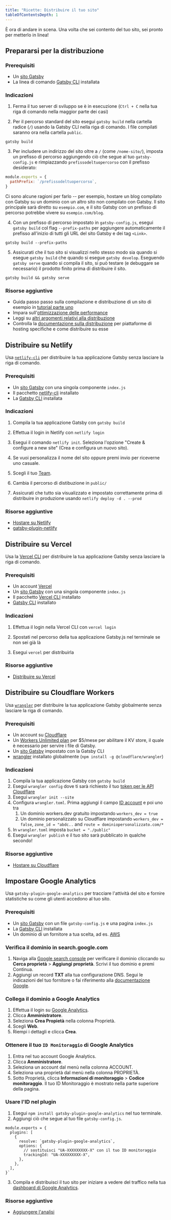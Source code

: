 ```yaml
---
title: "Ricette: Distribuire il tuo sito"
tableOfContentsDepth: 1
---
```


È ora di andare in scena. Una volta che sei contento del tuo sito, sei pronto per metterlo in linea!

## Prepararsi per la distribuzione

### Prerequisiti

- Un [sito Gatsby](/docs/quick-start)
- La linea di comando [Gatsby CLI](/docs/gatsby-cli) installata

### Indicazioni

1. Ferma il tuo server di sviluppo se è in esecuzione (`Ctrl + C` nella tua riga di comando nella maggior parte dei casi)

2. Per il percorso standard del sito esegui `gatsby build` nella cartella radice (`/`) usando la Gatsby CLI nella riga di comando. I file compilati saranno ora nella cartella `public`.

```shell
gatsby build
```

3. Per includere un indirizzo del sito oltre a `/` (come `/nome-sito/`), imposta un prefisso di percorso aggiungendo ciò che segue al tuo `gatsby-config.js` e rimpiazzando `prefissodeltuopercorso` con il prefisso desiderato:

```js:title=gatsby-config.js
module.exports = {
  pathPrefix: `/prefissodeltuopercorso`,
}
```

Ci sono alcune ragioni per farlo --  per esempio, hostare un blog compilato con Gatsby su un dominio con un altro sito non compilato con Gatsby. Il sito principale sarà diretto su `esempio.com`, e il sito Gatsby con un prefisso di percorso potrebbe vivere su `esempio.com/blog`.

4. Con un prefisso di percorso impostato in `gatsby-config.js`, esegui `gatsby build` col flag `--prefix-paths` per aggiungere automaticamente il prefisso all'inizio di tutti gli URL del sito Gatsby e dei tag `<Link>`.

```shell
gatsby build --prefix-paths
```

5. Assicurati che il tuo sito si visualizzi nello stesso modo sia quando si esegue `gatsby build` che quando si esegue `gatsby develop`. Eseguendo `gatsby serve` quando si compila il sito, si può testare (e debuggare se necessario) il prodotto finito prima di distribuire il sito.

```shell
gatsby build && gatsby serve
```

### Risorse aggiuntive

- Guida passo passo sulla compilazione e distribuzione di un sito di esempio in [tutorial parte uno](/tutorial/part-one/#deploying-a-gatsby-site)
- Impara sull'[ottimizzazione delle performance](/docs/performance/)
- Leggi su [altri argomenti relativi alla distribuzione](/docs/preparing-for-deployment/)
- Controlla la [documentazione sulla distribuzione](/docs/deploying-and-hosting/) per piattaforme di hosting specifiche e come distribuire su esse

## Distribuire su Netlify

Usa [`netlify-cli`](https://www.netlify.com/docs/cli/) per distribuire la tua applicazione Gatsby senza lasciare la riga di comando.

### Prerequisiti

- Un [sito Gatsby](/docs/quick-start) con una singola componente `index.js`
- Il pacchetto [netlify-cli](https://www.npmjs.com/package/netlify-cli) installato
- La [Gatsby CLI](/docs/gatsby-cli) installata

### Indicazioni

1. Compila la tua applicazione Gatsby con `gatsby build`

2. Effettua il login in Netlify con `netlify login`

3. Esegui il comando `netlify init`. Seleziona l'opzione "Create & configure a new site" (Crea e configura un nuovo sito).

4. Se vuoi personalizza il nome del sito oppure premi invio per riceverne uno casuale.

5. Scegli il tuo [Team](https://www.netlify.com/docs/teams/).

6. Cambia il percorso di distibuzione in `public/`

7. Assicurati che tutto sia visualizzato e impostato correttamente prima di distribuire in produzione usando `netlify deploy -d . --prod`

### Risorse aggiuntive

- [Hostare su Netlify](/docs/hosting-on-netlify)
- [gatsby-plugin-netlify](/packages/gatsby-plugin-netlify)

## Distribuire su Vercel

Usa la [Vercel CLI](https://vercel.com/download) per distribuire la tua applicazione Gatsby senza lasciare la riga di comando.

### Prerequisiti

- Un account [Vercel](https://vercel.com/signup)
- Un [sito Gatsby](/docs/quick-start) con una singola componente `index.js`
- Il pacchetto [Vercel CLI](https://vercel.com/download) installato
- [Gatsby CLI](/docs/gatsby-cli) installato

### Indicazioni

1. Effettua il login nella Vercel CLI con `vercel login`

2. Spostati nel percorso della tua applicazione Gatsby.js nel terminale se non sei già là

3. Esegui `vercel` per distribuirla

### Risorse aggiuntive

- [Distribuire su Vercel](/docs/deploying-to-vercel/)

## Distribuire su Cloudflare Workers

Usa [`wrangler`](https://developers.cloudflare.com/workers/tooling/wrangler/) per distribuire la tua applicazione Gatsby globalmente senza lasciare la riga di comando.

### Prerequisiti

- Un account su [Cloudflare](https://dash.cloudflare.com/sign-up)
- Un [Workers Unlimited plan](https://developers.cloudflare.com/workers/about/pricing/) per \$5/mese per abilitare il KV store, il quale è necessario per servire i file di Gatsby.
- Un [sito Gatsby](/docs/quick-start) impostato con la Gatsby CLI
- [wrangler](https://developers.cloudflare.com/workers/tooling/wrangler/install/) installato globalmente (`npm install -g @cloudflare/wrangler`)

### Indicazioni

1. Compila la tua applicazione Gatsby con `gatsby build`
2. Esegui `wrangler config` dove ti sarà richiesto il tuo [token per le API Cloudflare](https://developers.cloudflare.com/workers/quickstart/#api-token)
3. Esegui `wrangler init --site`
4. Configura `wrangler.toml`. Prima aggiungi il campo [ID account](https://developers.cloudflare.com/workers/quickstart/#account-id-and-zone-id) e poi uno tra
   1. Un dominio workers.dev gratuito impostando `workers_dev = true`
   2. Un dominio personalizzato su Cloudflare impostando `workers_dev = false`, `zone_id = "abdc..` and `route = dominiopersonalizzato.com/*`
5. In `wrangler.toml` imposta `bucket = "./public"`
6. Esegui `wrangler publish` e il tuo sito sarà pubblicato in qualche secondo!

### Risorse aggiuntive

- [Hostare su Cloudflare](/docs/deploying-to-cloudflare-workers)

## Impostare Google Analytics

Usa `gatsby-plugin-google-analytics` per tracciare l'attività del sito e fornire statistiche su come gli utenti accedono al tuo sito.

### Prerequisiti

- Un [sito Gatsby](/docs/quick-start) con un file `gatsby-config.js` e una pagina `index.js`
- La [Gatsby CLI](/docs/gatsby-cli) installata
- Un dominio di un fornitore a tua scelta, ad es. [AWS](https://aws.amazon.com/getting-started/tutorials/get-a-domain/)

### Verifica il dominio in search.google.com

1. Naviga alla [Google search console](https://search.google.com/search-console/not-verified) per verificare il dominio cliccando su **Cerca proprietà** > **Aggiungi proprietà**. Scrivi il tuo dominio e premi Continua.
2. Aggiungi un record **TXT** alla tua configurazione DNS. Segui le indicazioni del tuo fornitore o fai riferimento alla [documentazione Google](https://support.google.com/a/answer/183895?hl=en).

### Collega il dominio a Google Analytics

1. Effettua il login su [Google Analytics](https://analytics.google.com/analytics/).
2. Clicca **Amministratore**.
3. Seleziona **Crea Propietà** nella colonna Proprietà.
4. Scegli **Web**.
5. Riempi i dettagli e clicca **Crea**.

### Ottenere il tuo `ID Monitoraggio` di Google Analytics

1. Entra nel tuo account Google Analytics.
2. Clicca **Amministratore**.
3. Seleziona un account dal menù nella colonna ACCOUNT.
4. Seleziona una proprietà dal menù nella colonna PROPRIETÀ.
5. Sotto Proprietà, clicca **Informazioni di monitoraggio** > **Codice monitoraggio**. Il tuo ID Monitoraggio è mostrato nella parte superiore della pagina.

### Usare l'ID nel plugin

1. Esegui `npm install gatsby-plugin-google-analytics` nel tuo terminale.
2. Aggiungi ciò che segue al tuo file `gatsby-config.js`.

```javascript:title="gatsby-config.js"
module.exports = {
  plugins: [
    {
      resolve: `gatsby-plugin-google-analytics`,
      options: {
        // sostituisci "UA-XXXXXXXXX-X" con il tuo ID monitoraggio
        trackingId: "UA-XXXXXXXXX-X",
      },
    },
  ],
}`
```

3. Compila e distribuisci il tuo sito per iniziare a vedere del traffico nella tua [dashboard di Google Analytics](https://analytics.google.com/analytics/web/).

### Risorse aggiuntive

- [Aggiungere l'analisi](/docs/adding-analytics/)
